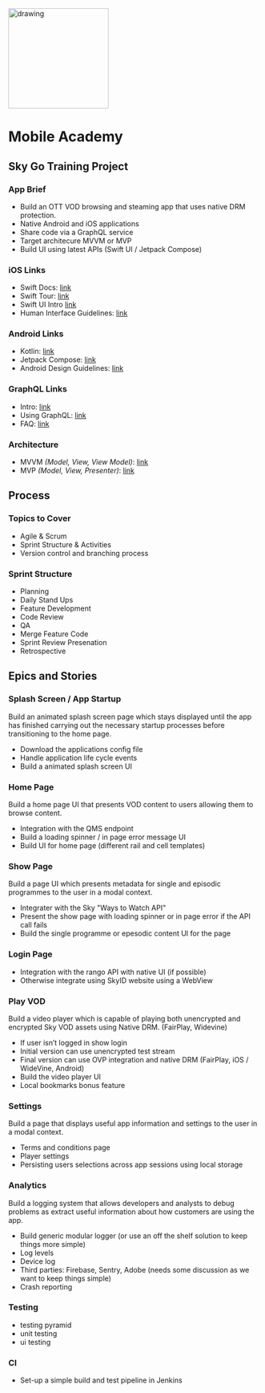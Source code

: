 <img src="https://user-images.githubusercontent.com/52349/136939032-ae5ad45b-fbd0-4f8f-8631-50eba7c85743.png" alt="drawing" width="200"/>

# Mobile Academy 
## Sky Go Training Project 
### App Brief
* Build an OTT VOD browsing and steaming app that uses native DRM protection. 
* Native Android and iOS applications
* Share code via a GraphQL service 
* Target architecure MVVM or MVP 
* Build UI using latest APIs (Swift UI / Jetpack Compose)

### iOS Links
* Swift Docs: [link](https://www.swift.org/documentation/)
* Swift Tour: [link](https://docs.swift.org/swift-book/GuidedTour/GuidedTour.html)
* Swift UI Intro [link](https://developer.apple.com/tutorials/swiftui)
* Human Interface Guidelines: [link](https://developer.apple.com/design/human-interface-guidelines/ios/overview/themes/)

### Android Links
* Kotlin: [link](https://developer.android.com/kotlin)
* Jetpack Compose: [link](https://developer.android.com/jetpack/compose/tutorial)
* Android Design Guidelines: [link](https://developer.android.com/design)

### GraphQL Links
* Intro: [link](https://graphql.org/learn/)
* Using GraphQL: [link](https://graphql.org/code/)
* FAQ: [link](https://graphql.org/faq/)

### Architecture
* MVVM *(Model, View, View Model)*: [link](https://en.wikipedia.org/wiki/Model–view–viewmodel)
* MVP *(Model, View, Presenter)*: [link](https://en.wikipedia.org/wiki/Model–view–presenter)

## Process 

### Topics to Cover 
* Agile & Scrum
* Sprint Structure & Activities
* Version control and branching process 

### Sprint Structure

* Planning
* Daily Stand Ups 
* Feature Development
* Code Review
* QA
* Merge Feature Code
* Sprint Review Presenation
* Retrospective

## Epics and Stories 
### Splash Screen / App Startup 

Build an animated splash screen page which stays displayed until the app has finished carrying out the necessary startup processes before transitioning to the home page. 

* Download the applications config file
* Handle application life cycle events 
* Build a animated splash screen UI

### Home Page

Build a home page UI that presents VOD content to users allowing them to browse content.

* Integration with the QMS endpoint 
* Build a loading spinner / in page error message UI
* Build UI for home page (different rail and cell templates)

### Show Page 

Build a page UI which presents metadata for single and episodic programmes to the user in a modal context.  

* Integrater with the Sky "Ways to Watch API" 
* Present the show page with loading spinner or in page error if the API call fails
* Build the single programme or epesodic content UI for the page

### Login Page
* Integration with the rango API with native UI (if possible)
* Otherwise integrate using SkyID website using a WebView

### Play VOD 
Build a video player which is capable of playing both unencrypted and encrypted Sky VOD assets using Native DRM. (FairPlay, Widevine)

* If user isn’t logged in show login 	
* Initial version can use unencrypted test stream
* Final version can use OVP integration and native DRM (FairPlay, iOS / WideVine, Android) 
* Build the video player UI 
* Local bookmarks bonus feature 

### Settings 

Build a page that displays useful app information and settings to the user in a modal context. 

* Terms and conditions page 
* Player settings 
* Persisting users selections across app sessions using local storage 

### Analytics 

Build a logging system that allows developers and analysts to debug problems as extract useful information about how customers are using the app. 

* Build generic modular logger (or use an off the shelf solution to keep things more simple)
* Log levels 
* Device log 
* Third parties: Firebase, Sentry, Adobe (needs some discussion as we want to keep things simple)
* Crash reporting 

### Testing
* testing pyramid 
* unit testing 
* ui testing 

### CI 
* Set-up a simple build and test pipeline in Jenkins 
